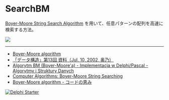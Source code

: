 # SearchBM

[Boyer-Moore String Search Algorithm](https://www.wikiwand.com/ja/%E3%83%9C%E3%82%A4%E3%83%A4%E3%83%BC-%E3%83%A0%E3%83%BC%E3%82%A2%E6%96%87%E5%AD%97%E5%88%97%E6%A4%9C%E7%B4%A2%E3%82%A2%E3%83%AB%E3%82%B4%E3%83%AA%E3%82%BA%E3%83%A0) を用いて、任意パターンの配列を高速に検索する方法。

![](https://media.githubusercontent.com/media/LUXOPHIA/SearchBM/6aba21bcf85063644fd9c556c0c132ff49341399/--------/_SCREENSHOT/SearchBM.png)

----

* [Boyer-Moore algorithm](http://www-igm.univ-mlv.fr/~lecroq/string/node14.html)
* [「データ構造」第13回 資料（Jul. 10, 2002, 奥乃）](http://winnie.kuis.kyoto-u.ac.jp/members/okuno/Lecture/02/DataStructure/ds-02-13.pdf)
* [Algorytm BM (Boyer-Moore'a) - Implementacja w Delphi/Pascal - Algorytmy i Struktury Danych](http://www.algorytm.org/przetwarzanie-tekstu/algorytm-bm-boyer-moorea/bm-d.html)
* [Computer Algorithms: Boyer-Moore String Searching](http://www.stoimen.com/blog/2012/04/17/computer-algorithms-boyer-moore-string-search-and-matching/)
* [Boyer-Moore algorithm - コードの恵み](http://d.hatena.ne.jp/deve68/20120205/1328454937)

[![Delphi Starter](http://img.en25.com/EloquaImages/clients/Embarcadero/%7B063f1eec-64a6-4c19-840f-9b59d407c914%7D_dx-starter-bn159.png)](https://www.embarcadero.com/jp/products/delphi/starter)
